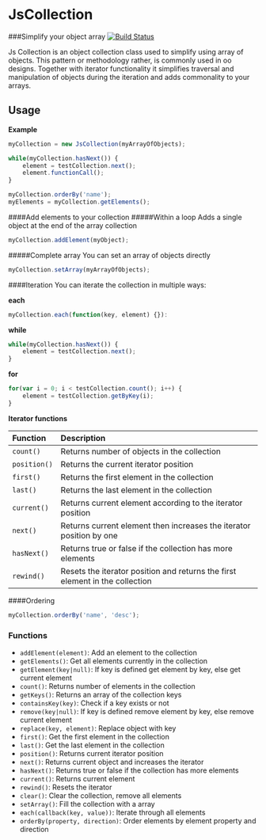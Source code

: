 JsCollection
============
###Simplify your object array
[![Build Status](https://travis-ci.org/oligus/JsCollection.svg?branch=master)](https://travis-ci.org/oligus/JsCollection)

Js Collection is an object collection class used to simplify using array of objects. This pattern or methodology rather, is commonly used in oo designs. Together with iterator functionality it simplifies traversal and manipulation of objects during the iteration and adds commonality to your arrays.

Usage
-----

**Example**
```javascript
myCollection = new JsCollection(myArrayOfObjects);

while(myCollection.hasNext()) {
    element = testCollection.next();
    element.functionCall();
}

myCollection.orderBy('name');
myElements = myCollection.getElements();


```

####Add elements to your collection
#####Within a loop
Adds a single object at the end of the array collection

```javascript
myCollection.addElement(myObject);
```
#####Complete array
You can set an array of objects directly
```javascript
myCollection.setArray(myArrayOfObjects);
```
####Iteration
You can iterate the collection in multiple ways:

**each**
```javascript
myCollection.each(function(key, element) {}):
```

**while**
```javascript
while(myCollection.hasNext()) {
    element = testCollection.next();
}
```
**for**
```javascript
for(var i = 0; i < testCollection.count(); i++) {
    element = testCollection.getByKey(i);
}
```
**Iterator functions**


| Function | Description |
| :------- | :---------- |
| `count()`  | Returns number of objects in the collection |
| `position()`  | Returns the current iterator position |
| `first()`  | Returns the first element in the collection |
| `last()`  | Returns the last element in the collection |
| `current()`  | Returns current element according to the iterator position |
| `next()`  | Returns current element then increases the iterator position by one |
| `hasNext()`  | Returns true or false if the collection has more elements |
| `rewind()`| Resets the iterator position and returns the first element in the collection |

####Ordering
```javascript
myCollection.orderBy('name', 'desc');
```

### Functions
 - `addElement(element)`: Add an element to the collection
 - `getElements()`: Get all elements currently in the collection
 - `getElement(key|null)`: If key is defined get element by key, else get current element
 - `count()`: Returns number of elements in the collection
 - `getKeys()`: Returns an array of the collection keys
 - `containsKey(key)`: Check if a key exists or not
 - `remove(key|null)`: If key is defined remove element by key, else remove current element
 - `replace(key, element)`: Replace object with key
 - `first()`: Get the first element in the collection
 - `last()`: Get the last element in the collection
 - `position()`: Returns current iterator position
 - `next()`: Returns current object and increases the iterator
 - `hasNext()`: Returns true or false if the collection has more elements
 - `current()`: Returns current element
 - `rewind()`: Resets the iterator
 - `clear()`: Clear the collection, remove all elements
 - `setArray()`: Fill the collection with a array
 - `each(callback(key, value))`: Iterate through all elements
 - `orderBy(property, direction)`: Order elements by element property and direction
 

